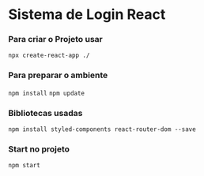 # Sistema de Login React

### Para criar o Projeto usar 
 `npx create-react-app ./`

### Para preparar o ambiente 
 `npm install`
 `npm update`

### Bibliotecas usadas
`npm install styled-components react-router-dom --save`

### Start no projeto
`npm start`
